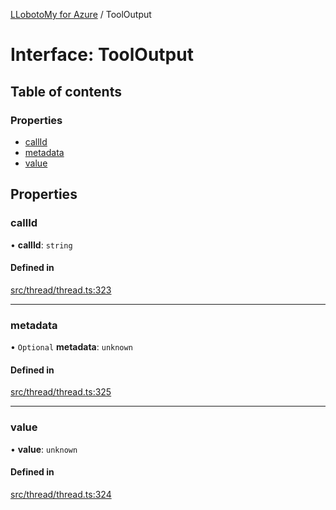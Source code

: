[LLobotoMy for Azure](../README.md) / ToolOutput

# Interface: ToolOutput

## Table of contents

### Properties

- [callId](ToolOutput.md#callid)
- [metadata](ToolOutput.md#metadata)
- [value](ToolOutput.md#value)

## Properties

### callId

• **callId**: `string`

#### Defined in

[src/thread/thread.ts:323](https://github.com/paztek/llobotomy-azure/blob/752a9c2/src/thread/thread.ts#L323)

___

### metadata

• `Optional` **metadata**: `unknown`

#### Defined in

[src/thread/thread.ts:325](https://github.com/paztek/llobotomy-azure/blob/752a9c2/src/thread/thread.ts#L325)

___

### value

• **value**: `unknown`

#### Defined in

[src/thread/thread.ts:324](https://github.com/paztek/llobotomy-azure/blob/752a9c2/src/thread/thread.ts#L324)
